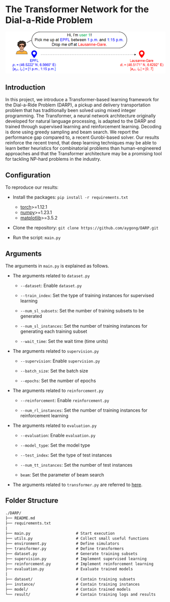 # The Transformer Network for the Dial-a-Ride Problem

<div align="center">
<p>
<img src="instance/probstat.png" width="600"/>
</p>
</div>



## Introduction

In this project, we introduce a Transformer-based learning framework for the Dial-a-Ride Problem (DARP), a pickup and delivery transportation problem that has traditionally been solved using mixed integer programming. The Transformer, a neural network architecture originally developed for natural language processing, is adapted to the DARP and trained through supervised learning and reinforcement learning. Decoding is done using greedy sampling and beam search. We report the performance gap compared to, a recent Gurobi-based solver. Our results reinforce the recent trend, that deep learning techniques may be able to learn better heuristics for combinatorial problems than human-engineered approaches and that the Transformer architecture may be a promising tool for tackling NP-hard problems in the industry.



## Configuration

To reproduce our results:

- Install the packages: `pip install -r requirements.txt`
  - [torch](https://pytorch.org/)\>=1.12.1
  - [numpy](https://numpy.org/install/)\>=1.23.1
  - [matplotlib](https://matplotlib.org/stable/users/getting_started/)\>=3.5.2

- Clone the repository: `git clone https://github.com/aygong/DARP.git`
- Run the script: `main.py`



## Arguments

The arguments in `main.py` is explained as follows.

- The arguments related to `dataset.py`

  - `--dataset`: Enable `dataset.py `

  - `--train_index`: Set the type of training instances for supervised learning

  - `--num_sl_subsets`: Set the number of training subsets to be generated

  - `--num_sl_instances`: Set the number of training instances for generating each training subset

  - `--wait_time`: Set the wait time (time units)

- The arguments related to `supervision.py`

  - `--supervision`: Enable `supervision.py`

  - `--batch_size`: Set the batch size

  - `--epochs`: Set the number of epochs

- The arguments related to `reinforcement.py`

  - `--reinforcement`: Enable `reinforcement.py`

  - `--num_rl_instances`: Set the number of training instances for reinforcement learning

- The arguments related to `evaluation.py`

  - `--evaluation`: Enable `evaluation.py`

  - `--model_type`: Set the model type

  - `--test_index`: Set the type of test instances

  - `--num_tt_instances`: Set the number of test instances

  - `beam`: Set the parameter of beam search

- The arguments related to `transformer.py` are referred to [here](https://arxiv.org/pdf/1706.03762.pdf).




## Folder Structure

```
./DARP/
├── README.md
├── requirements.txt
|
├── main.py                    # Start execution
├── utils.py                   # Collect small useful functions
├── environment.py             # Define simulators
├── transformer.py             # Define transformers
├── dataset.py                 # Generate training subsets
├── supervision.py             # Implement supervised learning
├── reinforcement.py           # Implement reinforcement learning
├── evaluation.py              # Evaluate trained models
|
├── dataset/                   # Contain training subsets
├── instance/                  # Contain training instances
├── model/                     # Contain trained models
└── result/                    # Contain training logs and results
```
